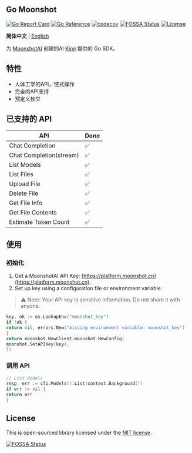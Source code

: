 ## Go Moonshot

[![Go Report Card](https://goreportcard.com/badge/github.com/northes/go-moonshot)](https://goreportcard.com/report/github.com/northes/go-moonshot)
[![Go Reference](https://pkg.go.dev/badge/github.com/northes/go-moonshot.svg)](https://pkg.go.dev/github.com/northes/go-moonshot)
[![codecov](https://codecov.io/gh/northes/go-moonshot/graph/badge.svg?token=81O85CA9KL)](https://codecov.io/gh/northes/go-moonshot)
[![FOSSA Status](https://app.fossa.com/api/projects/git%2Bgithub.com%2Fnorthes%2Fgo-moonshot.svg?type=shield&issueType=license)](https://app.fossa.com/projects/git%2Bgithub.com%2Fnorthes%2Fgo-moonshot?ref=badge_shield&issueType=license)
[![License](https://img.shields.io/github/license/northes/go-moonshot)](https://github.com/northes/go-moonshot)

**简体中文** | [English](README.md)

为 [MoonshotAI](https://moonshot.cn) 创建的AI [Kimi](https://kimi.moonshot.cn) 提供的 Go SDK。

## 特性

- 人体工学的API，链式操作
- 完全的API支持
- 预定义枚举

## 已支持的 API

| API                     | Done |
|-------------------------|------|
| Chat Completion         | ✅    |
| Chat Completion(stream) | ✅    |
| List Models             | ✅    |
| List Files              | ✅    |
| Upload File             | ✅    |
| Delete File             | ✅    |
| Get File Info           | ✅    |
| Get File Contents       | ✅    |
| Estimate Token Count    | ✅    |

## 使用

### 初始化

1. Get a MoonshotAI API Key: [https://platform.moonshot.cn](https://platform.moonshot.cn).
2. Set up key using a configuration file or environment variable.

> :warning: Note: Your API key is sensitive information. Do not share it with anyone.

```go
key, ok := os.LookupEnv("moonshot_key")
if !ok {
return nil, errors.New("missing environment variable: moonshot_key")
}
return moonshot.NewClient(moonshot.NewConfig(
moonshot.SetAPIKey(key),
))
```

### 调用 API

```go
// List Models
resp, err := cli.Models().List(context.Background())
if err != nil {
return err
}
```

## License

This is open-sourced library licensed under the [MIT license](LICENSE).

[![FOSSA Status](https://app.fossa.com/api/projects/git%2Bgithub.com%2Fnorthes%2Fgo-moonshot.svg?type=large&issueType=license)](https://app.fossa.com/projects/git%2Bgithub.com%2Fnorthes%2Fgo-moonshot?ref=badge_large&issueType=license)